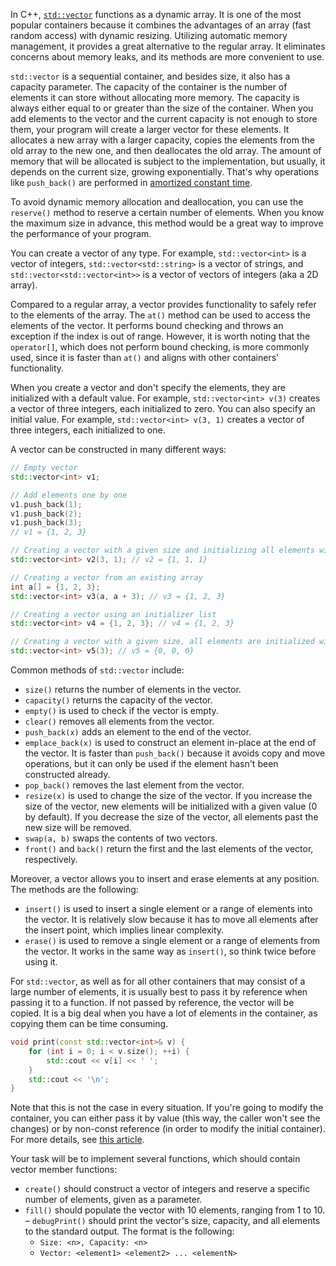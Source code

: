 In C++, [`std::vector`](https://en.cppreference.com/w/cpp/container/vector) functions as a dynamic array. It is one of the most popular containers because it combines the advantages of an array (fast random access) with dynamic resizing. Utilizing automatic memory management, it provides a great alternative to the regular array. It eliminates concerns about memory leaks, and its methods are more convenient to use.

`std::vector` is a sequential container, and besides size, it also has a capacity parameter. The capacity of the container is the number of elements it can store without allocating more memory. The capacity is always either equal to or greater than the size of the container. When you add elements to the vector and the current capacity is not enough to store them, your program will create a larger vector for these elements. It allocates a new array with a larger capacity, copies the elements from the old array to the new one, and then deallocates the old array. The amount of memory that will be allocated is subject to the implementation, but usually, it depends on the current size, growing exponentially. That's why operations like `push_back()` are performed in [amortized constant time](https://en.wikipedia.org/wiki/Amortized_analysis).

To avoid dynamic memory allocation and deallocation, you can use the `reserve()` method to reserve a certain number of elements. When you know the maximum size in advance, this method would be a great way to improve the performance of your program.

You can create a vector of any type. For example, `std::vector<int>` is a vector of integers, `std::vector<std::string>` is a vector of strings, and `std::vector<std::vector<int>>` is a vector of vectors of integers (aka a 2D array).

Compared to a regular array, a vector provides functionality to safely refer to the elements of the array. The `at()` method can be used to access the elements of the vector. It performs bound checking and throws an exception if the index is out of range. However, it is worth noting that the `operator[]`, which does not perform bound checking, is more commonly used, since it is faster than `at()` and aligns with other containers' functionality.

When you create a vector and don't specify the elements, they are initialized with a default value. For example, `std::vector<int> v(3)` creates a vector of three integers, each initialized to zero. You can also specify an initial value. For example, `std::vector<int> v(3, 1)` creates a vector of three integers, each initialized to one.

A vector can be constructed in many different ways:

```cpp
// Empty vector
std::vector<int> v1;

// Add elements one by one
v1.push_back(1);
v1.push_back(2);
v1.push_back(3);
// v1 = {1, 2, 3}

// Creating a vector with a given size and initializing all elements with a given value
std::vector<int> v2(3, 1); // v2 = {1, 1, 1}

// Creating a vector from an existing array
int a[] = {1, 2, 3};
std::vector<int> v3(a, a + 3); // v3 = {1, 2, 3}

// Creating a vector using an initializer list
std::vector<int> v4 = {1, 2, 3}; // v4 = {1, 2, 3}

// Creating a vector with a given size, all elements are initialized with a default value
std::vector<int> v5(3); // v5 = {0, 0, 0}
```

Common methods of `std::vector` include:
 - `size()` returns the number of elements in the vector.
 - `capacity()` returns the capacity of the vector.
 - `empty()` is used to check if the vector is empty.
 - `clear()` removes all elements from the vector.
 - `push_back(x)` adds an element to the end of the vector.
 - `emplace_back(x)` is used to construct an element in-place at the end of the vector. It is faster than `push_back()` because it avoids copy and move operations, but it can only be used if the element hasn't been constructed already.
 - `pop_back()` removes the last element from the vector.
 - `resize(x)` is used to change the size of the vector. If you increase the size of the vector, new elements will be initialized with a given value (0 by default). If you decrease the size of the vector, all elements past the new size will be removed.
 - `swap(a, b)` swaps the contents of two vectors.
 - `front()` and `back()` return the first and the last elements of the vector, respectively.

Moreover, a vector allows you to insert and erase elements at any position. The methods are the following:
- `insert()` is used to insert a single element or a range of elements into the vector. It is relatively slow because it has to move all elements after the insert point, which implies linear complexity.
- `erase()` is used to remove a single element or a range of elements from the vector. It works in the same way as `insert()`, so think twice before using it.

For `std::vector`, as well as for all other containers that may consist of a large number of elements, it is usually best to pass it by reference when passing it to a function. If not passed by reference, the vector will be copied. It is a big deal when you have a lot of elements in the container, as copying them can be time consuming.
```cpp
void print(const std::vector<int>& v) {
    for (int i = 0; i < v.size(); ++i) {
        std::cout << v[i] << ' ';
    }
    std::cout << '\n';
}
```
Note that this is not the case in every situation. If you're going to modify the container, you can either pass it by value (this way, the caller won't see the changes) or by non-const reference (in order to modify the initial container). For more details, see [this article](https://belaycpp.com/2022/02/15/constant-references-are-not-always-your-friends/).

Your task will be to implement several functions, which should contain vector member functions:
 - `create()` should construct a vector of integers and reserve a specific number of elements, given as a parameter.
 - `fill()` should populate the vector with 10 elements, ranging from 1 to 10.
 – `debugPrint()` should print the vector's size, capacity, and all elements to the standard output. The format is the following: 
   - `Size: <n>, Capacity: <n>`
   - `Vector: <element1> <element2> ... <elementN>`
